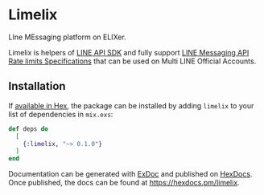# Limelix

LIne MEssaging platform on ELIXer.

Limelix is helpers of [LINE API SDK](https://hex.pm/packages/line_developers) and
fully support [LINE Messaging API Rate limits Specifications](https://developers.line.biz/en/reference/messaging-api/#rate-limits) that can be used on Multi LINE
Official Accounts. 

## Installation

If [available in Hex](https://hex.pm/docs/publish), the package can be installed
by adding `limelix` to your list of dependencies in `mix.exs`:

```elixir
def deps do
  [
    {:limelix, "~> 0.1.0"}
  ]
end
```

Documentation can be generated with [ExDoc](https://github.com/elixir-lang/ex_doc)
and published on [HexDocs](https://hexdocs.pm). Once published, the docs can
be found at <https://hexdocs.pm/limelix>.

